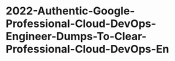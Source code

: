 # 2022-Authentic-Google-Professional-Cloud-DevOps-Engineer-Dumps-To-Clear-Professional-Cloud-DevOps-En